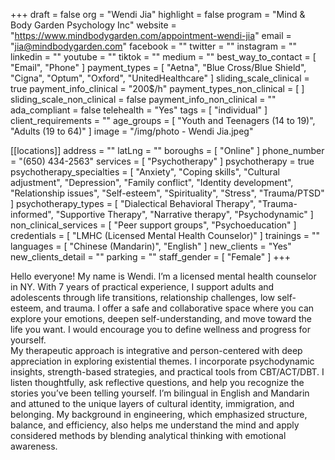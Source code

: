 +++
draft = false
org = "Wendi Jia"
highlight = false
program = "Mind & Body Garden Psychology Inc"
website = "https://www.mindbodygarden.com/appointment-wendi-jia"
email = "jia@mindbodygarden.com"
facebook = ""
twitter = ""
instagram = ""
linkedin = ""
youtube = ""
tiktok = ""
medium = ""
best_way_to_contact = [ "Email", "Phone" ]
payment_types = [
  "Aetna",
  "Blue Cross/Blue Shield",
  "Cigna",
  "Optum",
  "Oxford",
  "UnitedHealthcare"
]
sliding_scale_clinical = true
payment_info_clinical = "200$/h"
payment_types_non_clinical = [ ]
sliding_scale_non_clinical = false
payment_info_non_clinical = ""
ada_compliant = false
telehealth = "Yes"
tags = [ "individual" ]
client_requirements = ""
age_groups = [ "Youth and Teenagers (14 to 19)", "Adults (19 to 64)" ]
image = "/img/photo - Wendi Jia.jpeg"

[[locations]]
address = ""
latLng = ""
boroughs = [ "Online" ]
phone_number = "(650) 434-2563"
services = [ "Psychotherapy" ]
psychotherapy = true
psychotherapy_specialties = [
  "Anxiety",
  "Coping skills",
  "Cultural adjustment",
  "Depression",
  "Family conflict",
  "Identity development",
  "Relationship issues",
  "Self-esteem",
  "Spirituality",
  "Stress",
  "Trauma/PTSD"
]
psychotherapy_types = [
  "Dialectical Behavioral Therapy",
  "Trauma-informed",
  "Supportive Therapy",
  "Narrative therapy",
  "Psychodynamic"
]
non_clinical_services = [ "Peer support groups", "Psychoeducation" ]
credentials = [ "LMHC (Licensed Mental Health Counselor)" ]
trainings = ""
languages = [ "Chinese (Mandarin)", "English" ]
new_clients = "Yes"
new_clients_detail = ""
parking = ""
staff_gender = [ "Female" ]
+++

Hello everyone! My name is Wendi. I’m a licensed mental health counselor in NY. With 7 years of practical experience, I support adults and adolescents through life transitions, relationship challenges, low self-esteem, and trauma. I offer a safe and collaborative space where you can explore your emotions, deepen self-understanding, and move toward the life you want. I would encourage you to define wellness and progress for yourself. <br>
My therapeutic approach is integrative and person-centered with deep appreciation in exploring existential themes. I incorporate psychodynamic insights, strength-based strategies, and practical tools from CBT/ACT/DBT. I listen thoughtfully, ask reflective questions, and help you recognize the stories you’ve been telling yourself. I’m bilingual in English and Mandarin and attuned to the unique layers of cultural identity, immigration, and belonging. My background in engineering, which emphasized structure, balance, and efficiency, also helps me understand the mind and apply considered methods by blending analytical thinking with emotional awareness. <br>
